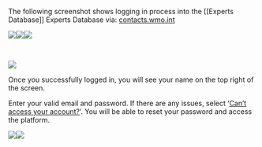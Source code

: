 The following screenshot shows logging in process into the [[Experts Database]]
Experts Database via: [contacts.wmo.int](file:///C:/Users/bhanu/Downloads/contacts.wmo.int)

![](file:///C:/Users/BKirinde/AppData/Local/Temp/msohtmlclip1/01/clip_image001.gif)![](file:///C:/Users/BKirinde/AppData/Local/Temp/msohtmlclip1/01/clip_image002.gif)![](file:///C:/Users/BKirinde/AppData/Local/Temp/msohtmlclip1/01/clip_image004.jpg)

 

  
[]()
![](file:///C:/Users/BKirinde/AppData/Local/Temp/msohtmlclip1/01/clip_image007.jpg)

Once you successfully logged in, you will see your name on the top right of the screen.

Enter your valid email and password. If there are any issues, select ‘[Can’t access your account?](file:///C:/Users/bhanu/Downloads/Can’t%20access%20your%20account%3f)’. You will be able to reset your password and access the platform.

![](file:///C:/Users/BKirinde/AppData/Local/Temp/msohtmlclip1/01/clip_image008.gif)![](file:///C:/Users/BKirinde/AppData/Local/Temp/msohtmlclip1/01/clip_image010.jpg)